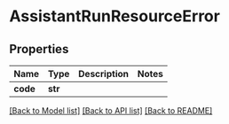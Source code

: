 # AssistantRunResourceError

## Properties
Name | Type | Description | Notes
------------ | ------------- | ------------- | -------------
**code** | **str** |  | 

[[Back to Model list]](../README.md#documentation-for-models) [[Back to API list]](../README.md#documentation-for-api-endpoints) [[Back to README]](../README.md)

